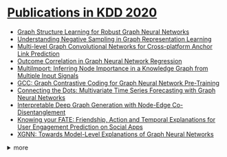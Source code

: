 # [Publications in KDD 2020](https://www.kdd.org/kdd2020/accepted-papers)

- [Graph Structure Learning for Robust Graph Neural Networks](https://github.com/naganandy/graph-based-deep-learning-literature/blob/master/conference-publications/folders/publications_kdd20/prognn_kdd20/README.md)
- [Understanding Negative Sampling in Graph Representation Learning](https://github.com/naganandy/graph-based-deep-learning-literature/blob/master/conference-publications/folders/publications_kdd20/mcns_kdd20/README.md)
- [Multi-level Graph Convolutional Networks for Cross-platform Anchor Link Prediction](https://github.com/naganandy/graph-based-deep-learning-literature/blob/master/conference-publications/folders/publications_kdd20/mgcn_kdd20/README.md)
- [Outcome Correlation in Graph Neural Network Regression](https://github.com/naganandy/graph-based-deep-learning-literature/blob/master/conference-publications/folders/publications_kdd20/cgnn_kdd20/README.md)
- [MultiImport: Inferring Node Importance in a Knowledge Graph from Multiple Input Signals](https://github.com/naganandy/graph-based-deep-learning-literature/blob/master/conference-publications/folders/publications_kdd20/multiimport_kdd20/README.md)
- [GCC: Graph Contrastive Coding for Graph Neural Network Pre-Training](https://github.com/naganandy/graph-based-deep-learning-literature/blob/master/conference-publications/folders/publications_kdd20/gcc_kdd20/README.md)
- [Connecting the Dots: Multivariate Time Series Forecasting with Graph Neural Networks](https://github.com/naganandy/graph-based-deep-learning-literature/blob/master/conference-publications/folders/publications_kdd20/mtgnn_kdd20/README.md)
- [Interpretable Deep Graph Generation with Node-Edge Co-Disentanglement](https://github.com/naganandy/graph-based-deep-learning-literature/blob/master/conference-publications/folders/publications_kdd20/nedipvae_kdd20/README.md)
- [Knowing your FATE: Friendship, Action and Temporal Explanations for User Engagement Prediction on Social Apps](https://github.com/naganandy/graph-based-deep-learning-literature/blob/master/conference-publications/folders/publications_kdd20/fate_kdd20/README.md)
- [XGNN: Towards Model-Level Explanations of Graph Neural Networks](https://github.com/naganandy/graph-based-deep-learning-literature/blob/master/conference-publications/folders/publications_kdd20/xgnn_kdd20/README.md)



<details> 
<summary> more </summary> 

- Scaling Graph Neural Networks with Approximate PageRank
- Certifiable Robustness of Graph Convolutional Networks under Structure Perturbations
- MultiSage: Empowering GCN with Contextualized Multi-Embeddings on Web-Scale Multipartite Networks
- PinnerSage: Multi-Modal User Embedding Framework for Recommendations at Pinterest
- A Data Driven Graph Generative Model for Temporal Interaction Networks
- A Framework for Recommending Accurate and Diverse Items Using Bayesian Graph Convolutional Neural Networks
- Adaptive Graph Encoder for Attributed Graph Embedding
- AM-GCN: Adaptive Multi-channel Graph Convolutional Networks
- ASGN: An Active Semi-supervised Graph Neural Network for Molecular Property Prediction
- Attentional Multi-graph Convolutional Network for Regional Economy Prediction with Open Migration Data
- CoRel: Seed-Guided Topical Taxonomy Construction by Concept Learning and Relation Transferring
- Correlation Networks for Extreme Multi-label Text Classification
- CurvaNet: Geometric Deep Learning based on Multi-scale Directional Curvature for 3D Shape Analysis
- Data Compression as a Comprehensive Framework for Graph Drawing and Representation Learning
- Deep Learning of High-Order Interactions for Protein Interface Prediction
- DETERRENT: Knowledge Guided Graph Attention Network for Detecting Healthcare Misinformation
- Dual Channel Hypergraph Collaborative Filtering
- Dynamic Knowledge Graph based Multi-Event Forecasting
- Edge-consensus Learning: Deep Learning on P2P Networks with Nonhomogeneous Data
- FreeDOM: A Transferable Neural Architecture for Structured Information Extraction on Web Documents
- Geodesic Forests
- Grammatically Recognizing Images with Tree Convolution
- Graph Attention Networks over Edge Content-Based Channels
- Graph Structural-topic Neural Network
- Handling Information Loss of Graph Neural Networks for Session-based Recommendation
- HGCN: A Heterogeneous Graph Convolutional Network-Based Deep Learning Model Toward Collective Classification
- HGMF: Heterogeneous Graph-based Fusion for Multimodal Data with Incompleteness
- Hierarchical Attention Propagation for Healthcare Representation Learning
- Hierarchical Topic Mining via Joint Spherical Tree and Text Embedding
- Incremental Mobile User Profiling: Reinforcement Learning with Spatial Knowledge Graph for Modeling Event Streams
- InFoRM: Individual Fairness on Graph Mining
- Interactive Path Reasoning on Graph for Conversational Recommendation
- Learning Effective Road Network Representation with Hierarchical Graph Neural Networks
- Local Community Detection in Multiple Networks
- Local Motif Clustering on Time-Evolving Graphs
- Minimal Variance Sampling with Provable Guarantees for Fast Training of Graph Neural Networks
- Node-Edge Co-disentangled Representation Learning for Attributed Graph Generation
- NodeAug: Semi-Supervised Node Classification with Data Augmentation
- Partial Multi-Label Learning via Probabilistic Graph Matching Mechanism
- PolicyGNN: Aggregation Optimization for Graph Neural Networks
- REA: Robust Cross-lingual Entity Alignment Between Knowledge Graphs
- SEAL: Learning Heuristics for Community Detection with Generative Adversarial Networks
- TinyGNN: Learning Efficient Graph Neural Networks
- Towards Deeper Graph Neural Networks

</details>
